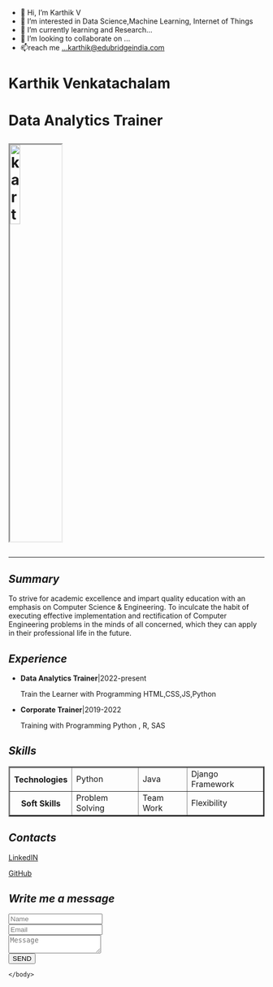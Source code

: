 - 👋 Hi, I’m Karthik V
- 👀 I’m interested in Data Science,Machine Learning, Internet of Things
- 🌱 I’m currently learning and Research...
- 💞️ I’m looking to collaborate on ...
- 📫reach me ...karthik@edubridgeindia.com

<!---
svkarthik86/svkarthik86 is a ✨ special ✨ repository because its `README.md` (this file) appears on your GitHub profile.
You can click the Preview link to take a look at your changes.
--->
<!DOCTYPE html>
<html>
	<head>
        <title>KARTHIK RESUME</title>
	</head>
	<body>
        <h1>Karthik Venkatachalam<h1>
	    <p><strong>Data Analytics Trainer</strong> </p>
		<img src='https://media-exp1.licdn.com/dms/image/C5103AQHleVX4_Bs2Bg/profile-displayphoto-shrink_400_400/0/1517100487058?e=1675296000&v=beta&t=_zL6fHDd7CdLCfQ3J8Xo3mQEaY_ydAj6Ert3jduu1gs',
		alt='karthik pic'style='border-style: inset;' width="20%">
		<hr/>
		<h2><i>Summary</i></h2>
		<p>To strive for academic excellence and impart quality education with an emphasis on Computer Science & Engineering. To inculcate the habit of executing effective implementation and rectification of Computer Engineering problems in the minds of all concerned, which they can apply in their professional life in the future.</P>
		<h2><em>Experience</em></h2>
		<ul>
			<li><b>Data Analytics Trainer</b>|2022-present
			<p> Train the Learner with Programming HTML,CSS,JS,Python</P>
			</li>
			<li><b>Corporate Trainer</b>|2019-2022
			<p> Training with Programming Python , R, SAS</P>
			</li>
		</ul>
		<h2><em>Skills</em></h2>
		<table border="2">
			<tr>
				<th>Technologies</th>
				<td>Python</td>
				<td>Java</td>
				<td>Django Framework</td>
			</tr>
			<tr>
				<th>Soft Skills</th>
				<td>Problem Solving</td>
				<td>Team Work</td>
				<td>Flexibility</td>
			</tr>
		</table>
		<h2><i>Contacts</i></h2>
<a href="www.linkedin.com/in/svkarthik86" target="_blank">LinkedIN</a>

<a href="https://github.com/svkarthik86" target="_blank">GitHub</a>
<h2><em>Write me a message</em> </h2>
<form>
    <input placeholder="Name" required /><br>
    <input placeholder="Email" required /><br>
    <textarea placeholder="Message" required ></textarea><br>
    <input type="submit" value="SEND"/>
</form>

	</body>
</html>
